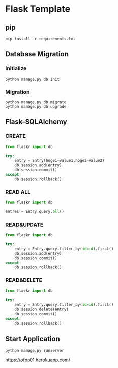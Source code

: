 Flask Template
====

## pip

```
pip install -r requirements.txt
```


## Database Migration
### Initialize

```
python manage.py db init
```

### Migration
```
python manage.py db migrate
python manage.py db upgrade
```

## Flask-SQLAlchemy
### CREATE
```python
from flaskr import db

try:
    entry = Entry(hoge1=value1,hoge2=value2)
    db.session.add(entry)
    db.session.commit()
except:
    db.session.rollback()
```

### READ ALL
```python
from flaskr import db

entres = Entry.query.all()
```
### READ&UPDATE
```python
from flaskr import db

try:
    entry = Entry.query.filter_by(id=id).first()
    db.session.add(entry)
    db.session.commit()
except:
    db.session.rollback()
```

### READ&DELETE
```python
from flaskr import db

try:
    entry = Entry.query.filter_by(id=id).first()
    db.session.delete(entry)
    db.session.commit()
except:
    db.session.rollback()
```

## Start Application

```
python manage.py runserver
```

https://ofpp01.herokuapp.com/
